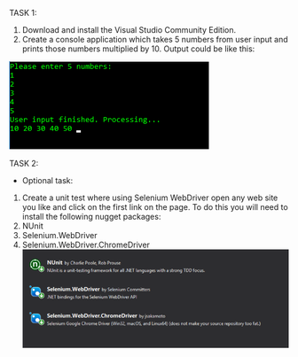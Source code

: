 TASK 1:
1.	Download and install the Visual Studio Community Edition.
2.	Create a console application which takes 5 numbers from user input and prints those numbers multiplied by 10.
Output could be like this:

![1](https://github.com/jekoGetMan/Csharp1/blob/master/task1.png)

TASK 2:
* Optional task: 
1.	Create a unit test where using Selenium WebDriver open any web site you like and click on the first link on the page.
To do this you will need to install the following nugget packages:
1.	NUnit
2.	Selenium.WebDriver
3.	Selenium.WebDriver.ChromeDriver
![2](https://github.com/jekoGetMan/Csharp1/blob/master/task2.png)
